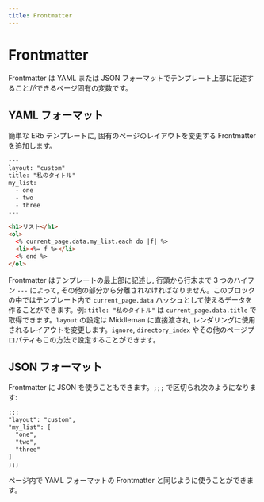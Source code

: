 ```yaml
---
title: Frontmatter
---
```


# Frontmatter

Frontmatter は YAML または JSON フォーマットでテンプレート上部に記述することができるページ固有の変数です。

## YAML フォーマット

簡単な ERb テンプレートに, 固有のページのレイアウトを変更する Frontmatter を追加します。

``` html
---
layout: "custom"
title: "私のタイトル"
my_list:
  - one
  - two
  - three
---

<h1>リスト</h1>
<ol>
  <% current_page.data.my_list.each do |f| %>
  <li><%= f %></li>
  <% end %>
</ol>
```

Frontmatter はテンプレートの最上部に記述し, 行頭から行末まで 3 つのハイフン `---` によって, その他の部分から分離されなければなりません。このブロックの中ではテンプレート内で `current_page.data` ハッシュとして使えるデータを作ることができます。例: `title: "私のタイトル"` は `current_page.data.title` で取得できます。`layout` の設定は Middleman に直接渡され, レンダリングに使用されるレイアウトを変更します。`ignore`, `directory_index` やその他のページプロパティもこの方法で設定することができます。

## JSON フォーマット

Frontmatter に JSON を使うこともできます。`;;;` で区切られ次のようになります:

``` html
;;;
"layout": "custom",
"my_list": [
  "one",
  "two",
  "three"
]
;;;
```

ページ内で YAML フォーマットの Frontmatter と同じように使うことができます。
